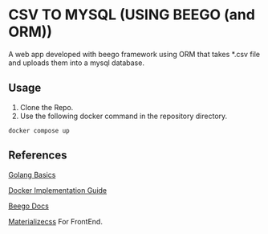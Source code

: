 # CSV TO MYSQL (USING BEEGO (and ORM))
A web app developed with beego framework using ORM that takes *.csv file and uploads them into a mysql database.

## Usage
1. Clone the Repo.
2. Use the following docker command in the repository directory.
    
  ```docker compose up```

## References
[Golang Basics](https://www.w3adda.com/golang-tutorial)

[Docker Implementation Guide](https://semaphoreci.com/community/tutorials/how-to-deploy-a-go-web-application-with-docker) 

[Beego Docs](https://beego.me/docs/intro/)

[Materializecss](https://materializecss.com) For FrontEnd.
